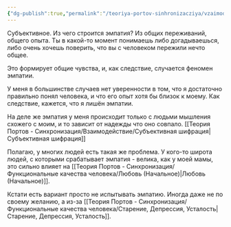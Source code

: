 ```yaml
---
{"dg-publish":true,"permalink":"/teoriya-portov-sinhronizacziya/vzaimodejstvie/raczionalizirovannaya-empatiya/"}
---
```


Субъективное.
Из чего строится эмпатия?
Из общих переживаний, общего опыта.
Ты в какой-то момент понимаешь либо догадываешься, либо очень хочешь поверить, что вы с человеком пережили нечто общее.

Это формирует общие чувства, и, как следствие, случается феномен эмпатии.

У меня в большинстве случаев нет уверенности в том, что я достаточно правильно понял человека, и что его опыт хотя бы близок к моему. Как следствие, кажется, что я лишён эмпатии.

На деле же эмпатия у меня происходит только с людьми мышления схожего с моим, и то зависит от надежды что оно совпало. [[Теория Портов - Синхронизация/Взаимодействие/Субъективная шифрация\|Субъективная шифрация]]

Полагаю, у многих людей есть такая же проблема. У кого-то широта людей, с которыми срабатывает эмпатия - велика, как у моей мамы, это сильно влияет на [[Теория Портов - Синхронизация/Функциональные качества человека/Любовь (Начальное)\|Любовь (Начальное)]].

Кстати есть вариант просто не испытывать эмпатию. Иногда даже не по своему желанию, а из-за [[Теория Портов - Синхронизация/Функциональные качества человека/Старение, Депрессия, Усталость\|Старение, Депрессия, Усталость]].